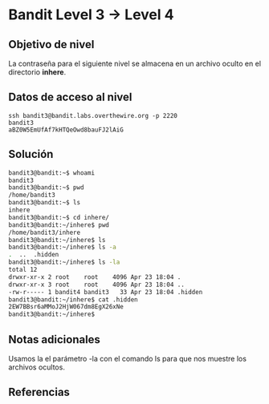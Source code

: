 # Bandit Level 3 → Level 4

## Objetivo de nivel
La contraseña para el siguiente nivel se almacena en un archivo oculto en el directorio **inhere**.

## Datos de acceso al nivel
```
ssh bandit3@bandit.labs.overthewire.org -p 2220
bandit3
aBZ0W5EmUfAf7kHTQeOwd8bauFJ2lAiG
```

## Solución
``` bash
bandit3@bandit:~$ whoami
bandit3
bandit3@bandit:~$ pwd
/home/bandit3
bandit3@bandit:~$ ls
inhere
bandit3@bandit:~$ cd inhere/
bandit3@bandit:~/inhere$ pwd
/home/bandit3/inhere
bandit3@bandit:~/inhere$ ls
bandit3@bandit:~/inhere$ ls -a
.  ..  .hidden
bandit3@bandit:~/inhere$ ls -la
total 12
drwxr-xr-x 2 root    root    4096 Apr 23 18:04 .
drwxr-xr-x 3 root    root    4096 Apr 23 18:04 ..
-rw-r----- 1 bandit4 bandit3   33 Apr 23 18:04 .hidden
bandit3@bandit:~/inhere$ cat .hidden
2EW7BBsr6aMMoJ2HjW067dm8EgX26xNe
bandit3@bandit:~/inhere$ 
```
## Notas adicionales
Usamos la el parámetro -la con el comando ls para que nos muestre los archivos ocultos.

## Referencias
